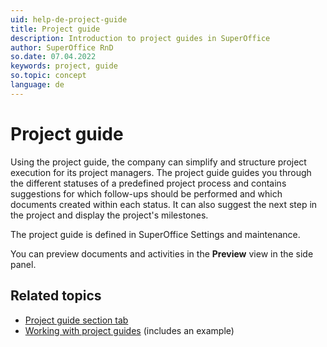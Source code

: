 ```yaml
---
uid: help-de-project-guide
title: Project guide
description: Introduction to project guides in SuperOffice
author: SuperOffice RnD
so.date: 07.04.2022
keywords: project, guide
so.topic: concept
language: de
---
```


# Project guide

Using the project guide, the company can simplify and structure project execution for its project managers. The project guide guides you through the different statuses of a predefined project process and contains suggestions for which follow-ups should be performed and which documents created within each status. It can also suggest the next step in the project and display the project's milestones.

The project guide is defined in SuperOffice Settings and maintenance.

You can preview documents and activities in the **Preview** view in the side panel.

## Related topics

* [Project guide section tab][1]
* [Working with project guides][3] (includes an example)

<!-- Referenced links -->
[1]: ../screen/project-guide-tab.md
[3]: working-with.md

<!-- Referenced images -->

